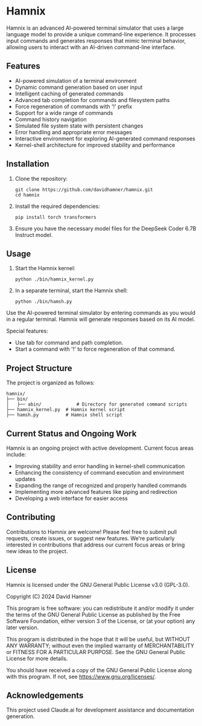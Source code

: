 # Hamnix

Hamnix is an advanced AI-powered terminal simulator that uses a large language model to provide a unique command-line experience. It processes input commands and generates responses that mimic terminal behavior, allowing users to interact with an AI-driven command-line interface.

## Features

- AI-powered simulation of a terminal environment
- Dynamic command generation based on user input
- Intelligent caching of generated commands
- Advanced tab completion for commands and filesystem paths
- Force regeneration of commands with '!' prefix
- Support for a wide range of commands
- Command history navigation
- Simulated file system state with persistent changes
- Error handling and appropriate error messages
- Interactive environment for exploring AI-generated command responses
- Kernel-shell architecture for improved stability and performance

## Installation

1. Clone the repository:
   ```
   git clone https://github.com/davidhamner/hamnix.git
   cd hamnix
   ```

2. Install the required dependencies:
   ```
   pip install torch transformers
   ```

3. Ensure you have the necessary model files for the DeepSeek Coder 6.7B Instruct model.

## Usage

1. Start the Hamnix kernel:
   ```
   python ./bin/hamnix_kernel.py
   ```

2. In a separate terminal, start the Hamnix shell:
   ```
   python ./bin/hamsh.py
   ```

Use the AI-powered terminal simulator by entering commands as you would in a regular terminal. Hamnix will generate responses based on its AI model.

Special features:
- Use tab for command and path completion.
- Start a command with '!' to force regeneration of that command.

## Project Structure

The project is organized as follows:

```
hamnix/
├── bin/
│   ├── abin/             # Directory for generated command scripts
├── hamnix_kernel.py  # Hamnix kernel script
├── hamsh.py          # Hamnix shell script

```

## Current Status and Ongoing Work

Hamnix is an ongoing project with active development. Current focus areas include:

- Improving stability and error handling in kernel-shell communication
- Enhancing the consistency of command execution and environment updates
- Expanding the range of recognized and properly handled commands
- Implementing more advanced features like piping and redirection
- Developing a web interface for easier access

## Contributing

Contributions to Hamnix are welcome! Please feel free to submit pull requests, create issues, or suggest new features. We're particularly interested in contributions that address our current focus areas or bring new ideas to the project.

## License

Hamnix is licensed under the GNU General Public License v3.0 (GPL-3.0).

Copyright (C) 2024 David Hamner

This program is free software: you can redistribute it and/or modify
it under the terms of the GNU General Public License as published by
the Free Software Foundation, either version 3 of the License, or
(at your option) any later version.

This program is distributed in the hope that it will be useful,
but WITHOUT ANY WARRANTY; without even the implied warranty of
MERCHANTABILITY or FITNESS FOR A PARTICULAR PURPOSE.  See the
GNU General Public License for more details.

You should have received a copy of the GNU General Public License
along with this program.  If not, see <https://www.gnu.org/licenses/>.

## Acknowledgements

This project used Claude.ai for development assistance and documentation generation.
